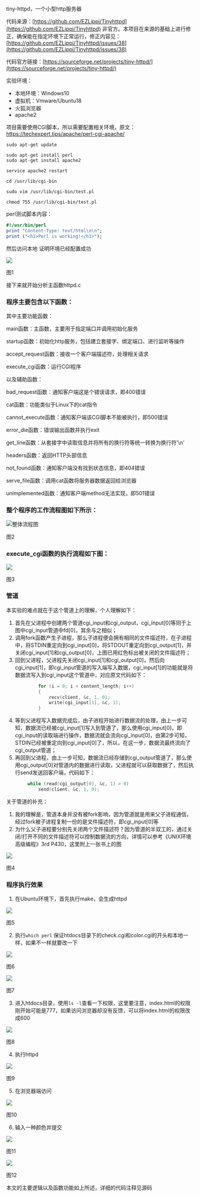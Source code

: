 tiny-httpd，一个小型http服务器

代码来源：[https://github.com/EZLippi/Tinyhttpd](https://github.com/EZLippi/Tinyhttpd) 非官方。本项目在来源的基础上进行修正，确保能在指定环境下正常运行，修正内容见：[https://github.com/EZLippi/Tinyhttpd/issues/38](https://github.com/EZLippi/Tinyhttpd/issues/38)

代码官方链接：[https://sourceforge.net/projects/tiny-httpd/](https://sourceforge.net/projects/tiny-httpd/)

实验环境：

- 本地环境：Windows10
- 虚拟机：Vmware/Ubuntu18
- 火狐浏览器
- apache2



项目需要使用CGI脚本，所以需要配置相关环境，原文：https://techexpert.tips/apache/perl-cgi-apache/

```shell
sudo apt-get update

sudo apt-get install perl
sudo apt-get install apache2

service apache2 restart

cd /usr/lib/cgi-bin

sudo vim /usr/lib/cgi-bin/test.pl

chmod 755 /usr/lib/cgi-bin/test.pl
```

perl测试脚本内容：

```perl
#!/usr/bin/perl
print "Content-Type: text/html\n\n";
print ("<h1>Perl is working!</h1>");
```

然后访问本地 证明环境已经配置成功

![](pic/01.png)

图1



接下来就开始分析主函数httpd.c

### 程序主要包含以下函数：

其中主要功能函数：

main函数：主函数，主要用于指定端口并调用初始化服务

startup函数：初始化http服务，包括建立套接字、绑定端口、进行监听等操作

accept_request函数：接收一个客户端描述符，处理相关请求

execute_cgi函数：运行CGI程序

以及辅助函数：

bad_request函数：通知客户端这是个错误请求，即400错误

cat函数：功能类似于Linux下的cat指令

cannot_execute函数：通知客户端该CGI脚本不能被执行，即500错误

error_die函数：错误输出函数并执行exit

get_line函数：从套接字中读取信息并将所有的换行符等统一转换为换行符'\n'

headers函数：返回HTTP头部信息

not_found函数：通知客户端没有找到状态信息，即404错误

serve_file函数：调用cat函数将服务器数据返回给浏览器

unimplemented函数：通知客户端method无法实现，即501错误



### 整个程序的工作流程图如下所示：

![整体流程图](pic/02.png)

图2

### execute_cgi函数的执行流程如下图：

![](pic/03.png)

图3

### 管道

本实验的难点就在于这个管道上的理解，个人理解如下：

1. 首先在父进程中创建两个管道cgi_input和cgi_output，cgi_input[0]等同于上图中cgi_input管道中fd[0]，其余与之相似；
2. 调用fork函数产生子进程，那么子进程便会拥有相同的文件描述符，在子进程中，将STDIN重定向到cgi_input[0]，将STDOUT重定向到cgi_output[1]，并关闭cgi_input[1]和cgi_output[0]，上图已用红色标出被关闭的文件描述符；
3. 回到父进程，父进程先关闭cgi_input[1]和cgi_output[0]，然后向cgi_input[1]，即cgi_input管道的写入端写入数据，cgi_input[1]的功能就是将数据流写入到cgi_input这个管道中，对应原文代码如下：

```c
            for (i = 0; i < content_length; i++)
            {
                recv(client, &c, 1, 0);
                write(cgi_input[1], &c, 1);
            }
```

4. 等到父进程写入数据完成后，由子进程开始进行数据流的处理，由上一步可知，数据流已经被cgi_input[1]写入到管道了，那么使用cgi_input[0]，即cgi_input的读取端进行操作，数据流就会流向cgi_input[0]，由第2步可知，STDIN已经被重定向到cgi_input[0]了，所以，在这一步，数据流最终流向了cgi_output管道；
5. 再回到父进程，由上一步可知，数据流已经存储到cgi_output管道了，那么使用cgi_output[0]对管道内的数据进行读取，父进程就可以获取数据了，然后执行send发送回客户端，代码如下：

```c
        while (read(cgi_output[0], &c, 1) > 0) 
            send(client, &c, 1, 0);           
```

关于管道的补充：

1. 我的理解是，管道本身并没有被fork影响，因为管道就是用来父子进程通信，经过fork被子进程复制一份的是文件描述符，即cgi_input[0]等
2. 为什么父子进程要分别先关闭两个文件描述符？因为管道的半双工的，通过关闭/打开不同的文件描述符可以控制数据流的方向，详情可以参考《UNIX环境高级编程》3rd P430，这里附上一张书上的图

![](pic/04.png)

图4

### 程序执行效果

1. 在Ubuntu环境下，首先执行make，会生成httpd

![](pic/05.png)

图5

2. 执行`which perl` 保证htdocs目录下的check.cgi和color.cgi的开头和本地一样，如果不一样就要改一下

![](pic/06.png)

图6

![](pic/07.png)

图7

3. 进入htdocs目录，使用`ls -l`查看一下权限，这里要注意，index.html的权限刚开始可能是777，如果访问浏览器却没有反馈，可以将index.html的权限改成600

![](pic/08.png)

图8

4. 执行httpd

![](pic/09.png)

图9

5. 在浏览器端访问

![](pic/10.png)

图10

6. 输入一种颜色并提交

![](pic/11.png)

图11

![](pic/12.png)

图12



本文的主要逻辑以及函数功能如上所述，详细的代码注释见源码









